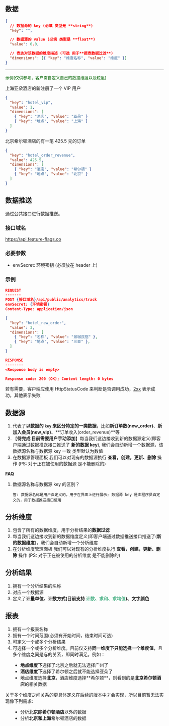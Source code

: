 ## 数据

```json
{
  // 数据源的 key (必填 类型是 **string**)
  "key": "",

  // 数据源的 value (必填 类型是 **float**)
  "value": 0.0,

  // 表达对该数据的维度描述 (可选 用于**报表数据过滤**)
  "dimensions": [{ "key": "维度名称", "value": "维度" }]
}
```

---

<span style="color: darkgreen; font-size: small;">示例(仅供参考，客户需自定义自己的数据维度以及粒度)</span>

上海亚朵酒店的新注册了一个 VIP 用户

```json
{
  "key": "hotel_vip",
  "value": 1,
  "dimensions": [
    { "key": "酒店", "value": "亚朵" }
    { "key": "地点", "value": "上海" }
  ]
}
```

北京希尔顿酒店的有一笔 425.5 元的订单

```json
{
  "key": "hotel_order_revenue",
  "value": 425.5,
  "dimensions": [
    { "key": "酒店", "value": "希尔顿" }
    { "key": "地点", "value": "北京" }
  ]
}
```

## 数据推送

通过公共接口进行数据推送。

### 接口域名

https://api.feature-flags.co

### 必要参数

- envSecret: 环境密钥 (必须放在 header 上)

### 示例

```json
REQUEST
-------
POST {接口域名}/api/public/analytics/track
envSecret: {环境密钥}
Content-Type: application/json

{
  "key": "hotel_new_order",
  "value": 3,
  "dimensions": [
    { "key": "名称", "value": "景咖民宿" },
    { "key": "地点", "value": "三亚" },
  ]
}

RESPONSE
--------
<Response body is empty>

Response code: 200 (OK); Content length: 0 bytes
```

若有需要，客户端应使用 HttpStatusCode 来判断是否调用成功，[2xx](https://en.wikipedia.org/wiki/List_of_HTTP_status_codes#2xx_success) 表示成功，其他表示失败

## 数据源

1. 代表了**以数据的 `key` 来区分特定的一类数据**，比如**新订单数(new_order)**、**新加入会员(new_vip)**、**订单收入(order_revenue)**等
2. 【**待完成 目前需要用户手动添加**】每当我们这边接收到新的数据源定义(即客户端通过数据推送接口推送了 **新的数据 key**), 我们会自动新增一个数据源，该数据源名称与数据源 key 一致 类型默认为数值
3. 在数据源管理面板 我们可以对现有的数据源执行 **查看，创建，更新、删除** 操作 (PS: 对于正在被使用的数据源 是不能删除的)

**FAQ**

1. 数据源名称与数据源 key 的区别？

   `答: 数据源名称是用户自定义的，用于在界面上进行展示; 数据源 key 是由程序员自定义的，用于数据推送接口使用`

## 分析维度

1. 包含了所有的数据维度，用于分析结果的**数据过滤**
2. 每当我们这边接收到新的数据维度定义(即客户端通过数据推送接口推送了(**新的数据维度**)，我们会自动新增一个分析维度
3. 在分析维度管理面板 我们可以对现有的分析维度执行 **查看，创建，更新、删除** 操作 (PS: 对于正在被使用的分析维度 是不能删除的)

## 分析结果

1. 拥有一个分析结果的名称
2. 对应一个数据源
3. 定义了**计量单位、计数方式(目前支持 <span style="color: #4CB287">计数、求和、求均值</span>)、文字颜色**

## 报表

1. 拥有一个报表名称
2. 拥有一个时间范围(必须有开始时间，结束时间可选)
3. 可定义一个或多个分析结果
4. 可选择一个或多个分析维度。目前仅支持**同一维度下只能选择一个维度值**，且多个维度之间是**与**的关系，即同时满足。例如：
<ul style="margin-left: 24px">
  <li><strong>地点维度下</strong>选择了北京之后就无法选择广州了</li>
  <li><strong>酒店维度下</strong>选择了希尔顿之后就不能选择亚朵了</li>
  <li>地点维度选择<strong>北京</strong>，酒店维度选择<strong></strong>**希尔顿**，则看到的是<strong>北京希尔顿酒店</strong>的相关数据</li>
</ul>

关于多个维度之间关系的更具体定义在后续的版本中才会实现，所以目前暂无法实现像下列需求:
<ul style="margin-left: 24px">
  <li>分析<strong>北京除希尔顿酒店</strong>以外的数据</li>
  <li>分析<strong>北京和上海</strong>希尔顿酒店的数据</li>
</ul>